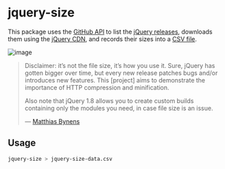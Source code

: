 # jquery-size

This package uses the [GitHub API](https://developer.github.com/v3/repos/#list-tags) to list the [jQuery releases](https://github.com/jquery/jquery/releases), downloads them using the [jQuery CDN](https://code.jquery.com/), and records their sizes into a
[CSV file](https://en.wikipedia.org/wiki/Comma-separated_values).

![image](https://user-images.githubusercontent.com/110829/42650722-01d38c3a-85c2-11e8-8383-7cacb38a1a4a.png)

> Disclaimer: it’s not the file size, it’s how you use it. Sure, jQuery has gotten bigger over time, but every new release patches bugs and/or introduces new features. This [project] aims to demonstrate the importance of HTTP compression and minification.
>
> Also note that jQuery 1.8 allows you to create custom builds containing only the modules you need, in case file size is an issue.
> 
> &mdash; [Matthias Bynens](https://mathiasbynens.be/demo/jquery-size)


## Usage

```sh
jquery-size > jquery-size-data.csv
```

